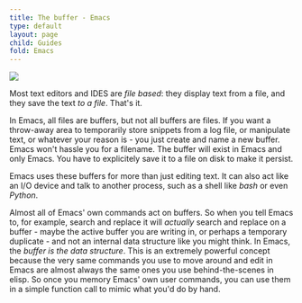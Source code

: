 ```yaml
---
title: The buffer - Emacs
type: default
layout: page
child: Guides
fold: Emacs
---
```


![](/img/emacs/buffer.png)

Most text editors and IDES are _file based_: they display text from a file, and
they save the text _to a file_. That's it.

In Emacs, all files are buffers, but not all buffers are files. If you want a
throw-away area to temporarily store snippets from a log file, or manipulate
text, or whatever your reason is - you just create and name a new buffer. Emacs
won't hassle you for a filename. The buffer will exist in Emacs and only Emacs.
You have to explicitely save it to a file on disk to make it persist.

Emacs uses these buffers for more than just editing text. It can also act like
an I/O device and talk to another process, such as a shell like _bash_ or even
_Python_.

Almost all of Emacs' own commands act on buffers. So when you tell Emacs to,
for example, search and replace it will _actually_ search and replace on a
buffer - maybe the active buffer you are writing in, or perhaps a temporary
duplicate - and not an internal data structure like you might think. In Emacs,
the _buffer is the data structure_. This is an extremely powerful concept
because the very same commands you use to move around and edit in Emacs are
almost always the same ones you use behind-the-scenes in elisp. So once you
memory Emacs' own user commands, you can use them in a simple function call to
mimic what you'd do by hand.
